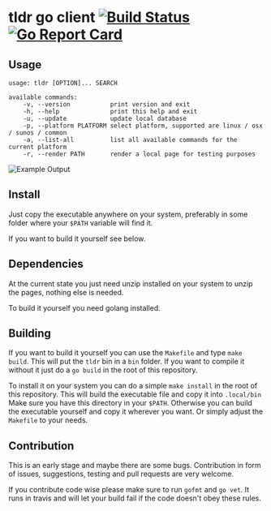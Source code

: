 # tldr go client [![Build Status](https://travis-ci.org/mstruebing/tldr-go-client.svg?branch=master)](https://travis-ci.org/mstruebing/tldr-go-client) [![Go Report Card](https://goreportcard.com/badge/github.com/mstruebing/tldr-go-client)](https://goreportcard.com/report/github.com/mstruebing/tldr-go-client)

## Usage

```
usage: tldr [OPTION]... SEARCH

available commands:
    -v, --version           print version and exit
    -h, --help              print this help and exit
    -u, --update            update local database
    -p, --platform PLATFORM select platform, supported are linux / osx / sunos / common
    -a, --list-all          list all available commands for the current platform
    -r, --render PATH       render a local page for testing purposes
```

![Example Output](https://raw.githubusercontent.com/mstruebing/tldr-go-client/master/docs/example.png "Example Output")

## Install

Just copy the executable anywhere on your system, preferably in some folder where 
your `$PATH` variable will find it.

If you want to build it yourself see below.

## Dependencies
At the current state you just need unzip installed on your system to unzip the pages, nothing else is needed.

To build it yourself you need golang installed.

## Building

If you want to build it yourself you can use the `Makefile` and type `make build`.
This will put the `tldr` bin in a `bin` folder.
If you want to compile it without it just do a `go build` in the root of this repository.

To install it on your system you can do a simple `make install` in the root of this repository.
This will build the executable file and copy it into `.local/bin`
Make sure you have this directory in your `$PATH`.
Otherwise you can build the executable yourself and copy it wherever you want. Or simply adjust the `Makefile` to your needs.


## Contribution

This is an early stage and maybe there are some bugs.
Contribution in form of issues, suggestions, testing and pull requests are very welcome.

If you contribute code wise please make sure to run `gofmt` and `go vet`.
It runs in travis and will let your build fail if the code doesn't obey these rules.
